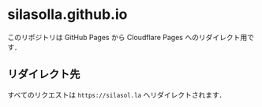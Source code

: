 # silasolla.github.io

このリポジトリは GitHub Pages から Cloudflare Pages へのリダイレクト用です．

## リダイレクト先

すべてのリクエストは `https://silasol.la` へリダイレクトされます．
